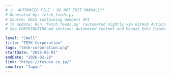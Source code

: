 ```yaml
---
# ⚠️  AUTOMATED FILE - DO NOT EDIT MANUALLY!
# Generated by: fetch_feeds.py
# Source: QGIS sustaining members API
# To update: Run 'fetch_feeds.py' (automated nightly via GitHub Actions)
# See CONTRIBUTING.md section: Automated Content and Manual Edit Guidelines

level: "Small"
title: "TESK Corporation"
logo: "tesk-corporation.png"
startDate: "2025-03-01"
endDate: "2026-02-28"
link: "https://tesuku.co.jp/"
country: "Japan"
---
```


